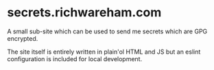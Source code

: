 # secrets.richwareham.com

A small sub-site which can be used to send me secrets which are GPG encrypted.

The site itself is entirely written in plain'ol HTML and JS but an eslint configuration is included
for local development.
